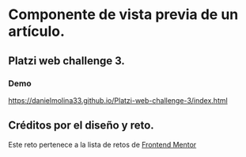 # Componente de vista previa de un artículo.

## Platzi web challenge 3.

### Demo
https://danielmolina33.github.io/Platzi-web-challenge-3/index.html

## Créditos por el diseño y reto.

Este reto pertenece a la lista de retos de [Frontend Mentor](https://www.frontendmentor.io)
